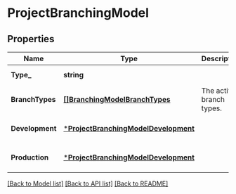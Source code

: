 # ProjectBranchingModel

## Properties
Name | Type | Description | Notes
------------ | ------------- | ------------- | -------------
**Type_** | **string** |  | [default to null]
**BranchTypes** | [**[]BranchingModelBranchTypes**](branching_model_branch_types.md) | The active branch types. | [optional] [default to null]
**Development** | [***ProjectBranchingModelDevelopment**](project_branching_model_development.md) |  | [optional] [default to null]
**Production** | [***ProjectBranchingModelDevelopment**](project_branching_model_development.md) |  | [optional] [default to null]

[[Back to Model list]](../README.md#documentation-for-models) [[Back to API list]](../README.md#documentation-for-api-endpoints) [[Back to README]](../README.md)


